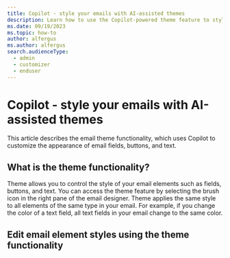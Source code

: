 ```yaml
---
title: Copilot - style your emails with AI-assisted themes
description: Learn how to use the Copilot-powered theme feature to style your emails in Dynamics 365 Customer Insights - Journeys.
ms.date: 09/19/2023
ms.topic: how-to
author: alfergus
ms.author: alfergus
search.audienceType: 
  - admin
  - customizer
  - enduser
---
```


# Copilot - style your emails with AI-assisted themes

This article describes the email theme functionality, which uses Copilot to customize the appearance of email fields, buttons, and text.

## What is the theme functionality?

Theme allows you to control the style of your email elements such as fields, buttons, and text. You can access the theme feature by selecting the brush icon in the right pane of the email designer. Theme applies the same style to all elements of the same type in your email. For example, if you change the color of a text field, all text fields in your email change to the same color.

## Edit email element styles using the theme functionality

